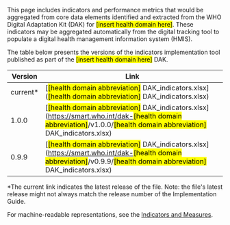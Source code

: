 This page includes indicators and performance metrics that would be aggregated from core data elements identified and extracted from the WHO Digital Adaptation Kit (DAK) for <mark>[insert health domain here]</mark>. 
These indicators may be aggregated automatically from the digital tracking tool to populate a digital health management information system (HMIS). 

The table below presents the versions of the indicators implementation tool published as part of the <mark>[insert health domain here]</mark> DAK. 

| Version | Link |
|---|---|
| current* | [<mark>[health domain abbreviation]</mark> DAK_indicators.xlsx](<mark>[health domain abbreviation]</mark> DAK_indicators.xlsx) |
|1.0.0 | [<mark>[health domain abbreviation]</mark> DAK_indicators.xlsx](https://smart.who.int/dak-<mark>[health domain abbreviation]</mark>/v1.0.0/<mark>[health domain abbreviation]</mark> DAK_indicators.xlsx) |
|0.9.9 | [<mark>[health domain abbreviation]</mark> DAK_indicators.xlsx](https://smart.who.int/dak-<mark>[health domain abbreviation]</mark>/v0.9.9/<mark>[health domain abbreviation]</mark> DAK_indicators.xlsx) |

*The current link indicates the latest release of the file. Note: the file's latest release might not always match the release number of the Implementation Guide.

For machine-readable representations, see the <a href="indicators-measures.html">Indicators and Measures</a>. 

<!-- An example of how this table looks for the IMMZ DAK indicators, after release v1.0.0:

| Version | Link |
|---|---|
| current* | [IMMZ DAK_indicators.xlsx](IMMZ DAK_indicators.xlsx) |
|1.0.0 | [IMMZ DAK_indicators.xlsx](https://smart.who.int/dak-immz/v1.0.0/IMMZ DAK_indicators.xlsx) |
|0.9.9 | [IMMZ DAK_indicators.xlsx](https://smart.who.int/dak-immz/v0.9.9/IMMZ DAK_indicators.xlsx) |
